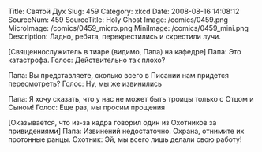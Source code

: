 Title: Святой Дух 
Slug: 459 
Category: xkcd 
Date: 2008-08-16 14:08:12 
SourceNum: 459 
SourceTitle: Holy Ghost 
Image: /comics/0459.png 
MicroImage: /comics/0459_micro.png 
MiniImage: /comics/0459_mini.png 
Description: Ладно, ребята, перекрестились и скрестили лучи. 

[Священнослужитель в тиаре (видимо, Папа) на кафедре]
Папа: Это катастрофа.
Голос: Действительно так плохо?

Папа: Вы представляете, сколько всего в Писании нам придется пересмотреть?
Голос: Ну, мы же извинились

Папа: Я хочу сказать, что у нас не может быть троицы только с Отцом и Сыном!
Голос: Еще раз, мы просим прощения

[Оказывается, что из-за кадра говорил один из Охотников за привидениями]
Папа: Извинений недостаточно. Охрана, отнимите их протонные ранцы.
Охотник: Эй, мы всего лишь делали свою работу!